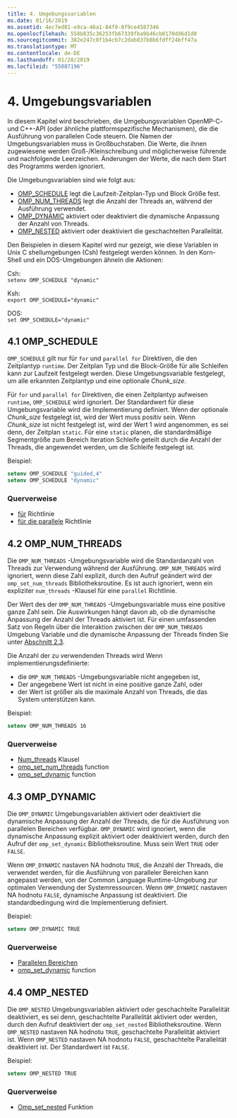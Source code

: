 ```yaml
---
title: 4. Umgebungsvariablen
ms.date: 01/16/2019
ms.assetid: 4ec7ed81-e9ca-46a1-84f8-8f9ce4587346
ms.openlocfilehash: 558b835c36253fb67339fba9b46cb0170dd6d1d0
ms.sourcegitcommit: 382e247c0f1b4cb7c2dab837b8b6fdff24bff47a
ms.translationtype: MT
ms.contentlocale: de-DE
ms.lasthandoff: 01/28/2019
ms.locfileid: "55087196"
---
```

# <a name="4-environment-variables"></a>4. Umgebungsvariablen

In diesem Kapitel wird beschrieben, die Umgebungsvariablen OpenMP-C- und C++-API (oder ähnliche plattformspezifische Mechanismen), die die Ausführung von parallelen Code steuern.  Die Namen der Umgebungsvariablen muss in Großbuchstaben. Die Werte, die ihnen zugewiesene werden Groß-/Kleinschreibung und möglicherweise führende und nachfolgende Leerzeichen.  Änderungen der Werte, die nach dem Start des Programms werden ignoriert.

Die Umgebungsvariablen sind wie folgt aus:

- [OMP_SCHEDULE](#41-omp_schedule) legt die Laufzeit-Zeitplan-Typ und Block Größe fest.
- [OMP_NUM_THREADS](#42-omp_num_threads) legt die Anzahl der Threads an, während der Ausführung verwendet.
- [OMP_DYNAMIC](#43-omp_dynamic) aktiviert oder deaktiviert die dynamische Anpassung der Anzahl von Threads.
- [OMP_NESTED](#44-omp_nested) aktiviert oder deaktiviert die geschachtelten Parallelität.

Den Beispielen in diesem Kapitel wird nur gezeigt, wie diese Variablen in Unix C shellumgebungen (Csh) festgelegt werden können. In den Korn-Shell und ein DOS-Umgebungen ähneln die Aktionen:

Csh:  
`setenv OMP_SCHEDULE "dynamic"`

Ksh:  
`export OMP_SCHEDULE="dynamic"`

DOS:  
`set OMP_SCHEDULE="dynamic"`

## <a name="41-ompschedule"></a>4.1 OMP_SCHEDULE

`OMP_SCHEDULE` gilt nur für `for` und `parallel for` Direktiven, die den Zeitplantyp `runtime`. Der Zeitplan Typ und die Block-Größe für alle Schleifen kann zur Laufzeit festgelegt werden. Diese Umgebungsvariable festgelegt, um alle erkannten Zeitplantyp und eine optionale *Chunk_size*.

Für `for` und `parallel for` Direktiven, die einen Zeitplantyp aufweisen `runtime`, `OMP_SCHEDULE` wird ignoriert. Der Standardwert für diese Umgebungsvariable wird die Implementierung definiert. Wenn der optionale *Chunk_size* festgelegt ist, wird der Wert muss positiv sein. Wenn *Chunk_size* ist nicht festgelegt ist, wird der Wert 1 wird angenommen, es sei denn, der Zeitplan `static`. Für eine `static` planen, die standardmäßige Segmentgröße zum Bereich Iteration Schleife geteilt durch die Anzahl der Threads, die angewendet werden, um die Schleife festgelegt ist.

Beispiel:

```csh
setenv OMP_SCHEDULE "guided,4"
setenv OMP_SCHEDULE "dynamic"
```

### <a name="cross-references"></a>Querverweise

- [für](2-directives.md#241-for-construct) Richtlinie
- [für die parallele](2-directives.md#251-parallel-for-construct) Richtlinie

## <a name="42-ompnumthreads"></a>4.2 OMP_NUM_THREADS

Die `OMP_NUM_THREADS` -Umgebungsvariable wird die Standardanzahl von Threads zur Verwendung während der Ausführung. `OMP_NUM_THREADS` wird ignoriert, wenn diese Zahl explizit, durch den Aufruf geändert wird der `omp_set_num_threads` Bibliotheksroutine. Es ist auch ignoriert, wenn ein expliziter `num_threads` -Klausel für eine `parallel` Richtlinie.

Der Wert des der `OMP_NUM_THREADS` -Umgebungsvariable muss eine positive ganze Zahl sein. Die Auswirkungen hängt davon ab, ob die dynamische Anpassung der Anzahl der Threads aktiviert ist. Für einen umfassenden Satz von Regeln über die Interaktion zwischen der `OMP_NUM_THREADS` Umgebung Variable und die dynamische Anpassung der Threads finden Sie unter [Abschnitt 2.3](2-directives.md#23-parallel-construct).

Die Anzahl der zu verwendenden Threads wird Wenn implementierungsdefinierte:

- die `OMP_NUM_THREADS` -Umgebungsvariable nicht angegeben ist,
- Der angegebene Wert ist nicht in eine positive ganze Zahl, oder
- der Wert ist größer als die maximale Anzahl von Threads, die das System unterstützen kann.

Beispiel:

```csh
setenv OMP_NUM_THREADS 16
```

### <a name="cross-references"></a>Querverweise

- [Num_threads](2-directives.md#23-parallel-construct) Klausel
- [omp_set_num_threads](3-run-time-library-functions.md#311-omp_set_num_threads-function) function
- [omp_set_dynamic](3-run-time-library-functions.md#317-omp_set_dynamic-function) function

## <a name="43-ompdynamic"></a>4.3 OMP_DYNAMIC

Die `OMP_DYNAMIC` Umgebungsvariablen aktiviert oder deaktiviert die dynamische Anpassung der Anzahl der Threads, die für die Ausführung von parallelen Bereichen verfügbar. `OMP_DYNAMIC` wird ignoriert, wenn die dynamische Anpassung explizit aktiviert oder deaktiviert werden, durch den Aufruf der `omp_set_dynamic` Bibliotheksroutine. Muss sein Wert `TRUE` oder `FALSE`.

Wenn `OMP_DYNAMIC` nastaven NA hodnotu `TRUE`, die Anzahl der Threads, die verwendet werden, für die Ausführung von paralleler Bereichen kann angepasst werden, von der Common Language Runtime-Umgebung zur optimalen Verwendung der Systemressourcen.  Wenn `OMP_DYNAMIC` nastaven NA hodnotu `FALSE`, dynamische Anpassung ist deaktiviert. Die standardbedingung wird die Implementierung definiert.

Beispiel:

```csh
setenv OMP_DYNAMIC TRUE
```

### <a name="cross-references"></a>Querverweise

- [Parallelen Bereichen](2-directives.md#23-parallel-construct)
- [omp_set_dynamic](3-run-time-library-functions.md#317-omp_set_dynamic-function) function

## <a name="44-ompnested"></a>4.4 OMP_NESTED

Die `OMP_NESTED` Umgebungsvariablen aktiviert oder geschachtelte Parallelität deaktiviert, es sei denn, geschachtelte Parallelität aktiviert oder werden, durch den Aufruf deaktiviert der `omp_set_nested` Bibliotheksroutine. Wenn `OMP_NESTED` nastaven NA hodnotu `TRUE`, geschachtelte Parallelität aktiviert ist. Wenn `OMP_NESTED` nastaven NA hodnotu `FALSE`, geschachtelte Parallelität deaktiviert ist. Der Standardwert ist `FALSE`.

Beispiel:

```csh
setenv OMP_NESTED TRUE
```

### <a name="cross-reference"></a>Querverweise

- [Omp_set_nested](3-run-time-library-functions.md#319-omp_set_nested-function) Funktion
